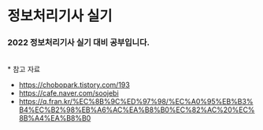 # 정보처리기사 실기

### 2022 정보처리기사 실기 대비 공부입니다.
\
\* 참고 자료
- https://chobopark.tistory.com/193
- https://cafe.naver.com/soojebi
- https://q.fran.kr/%EC%8B%9C%ED%97%98/%EC%A0%95%EB%B3%B4%EC%B2%98%EB%A6%AC%EA%B8%B0%EC%82%AC%20%EC%8B%A4%EA%B8%B0
